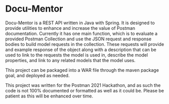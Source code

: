 # Docu-Mentor

Docu-Mentor is a REST API written in Java with Spring. It is designed to provide utilities to enhance and increase the value of Postman documentation. Currently it has one main function, which is to evaluate a provided Postman Collection and use the JSON request and response bodies to build model requests in the collection. These requests will provide and example response of the object along with a description that can be used to link to the requests the model is used in, describe the model properties, and link to any related models that the model uses. 

This project can be packaged into a WAR file through the maven package goal, and deployed as needed. 

This project was written for the Postman 2021 Hackathon, and as such the code is not 100% documented or formatted as well as it could be. Please be patient as this will be enhanced over time.
